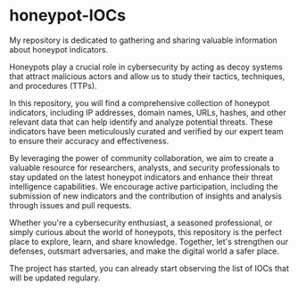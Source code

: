 # honeypot-IOCs
My repository is dedicated to gathering and sharing valuable information about honeypot indicators.

Honeypots play a crucial role in cybersecurity by acting as decoy systems that attract malicious actors and allow us to study their tactics, techniques, and procedures (TTPs).

In this repository, you will find a comprehensive collection of honeypot indicators, including IP addresses, domain names, URLs, hashes, and other relevant data that can help identify and analyze potential threats. These indicators have been meticulously curated and verified by our expert team to ensure their accuracy and effectiveness.

By leveraging the power of community collaboration, we aim to create a valuable resource for researchers, analysts, and security professionals to stay updated on the latest honeypot indicators and enhance their threat intelligence capabilities. We encourage active participation, including the submission of new indicators and the contribution of insights and analysis through issues and pull requests.

Whether you're a cybersecurity enthusiast, a seasoned professional, or simply curious about the world of honeypots, this repository is the perfect place to explore, learn, and share knowledge. Together, let's strengthen our defenses, outsmart adversaries, and make the digital world a safer place.

The project has started, you can already start observing the list of IOCs that will be updated regulary.
